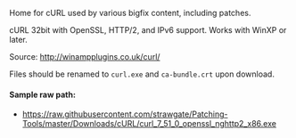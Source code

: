 Home for cURL used by various bigfix content, including patches.

cURL 32bit with OpenSSL, HTTP/2, and IPv6 support. Works with WinXP or later.

Source: http://winampplugins.co.uk/curl/

Files should be renamed to `curl.exe` and `ca-bundle.crt` upon download.

#### Sample raw path:
- https://raw.githubusercontent.com/strawgate/Patching-Tools/master/Downloads/cURL/curl_7_51_0_openssl_nghttp2_x86.exe
